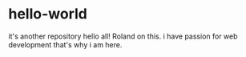 # hello-world
it's another repository
hello all!
Roland on this.
i have passion for web development that's why i am here.
